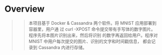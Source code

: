 Overview
====
>>本项目基于 Docker & Cassandra 两个软件。将 MNIST 应用部署到容器里，用户通 过 curl -XPOST 命令提交带有手写体的数字图片。程序先将本图片识别出来，然后将识别 的数字再返回给用户。程序对 MNIST 中用户每次提交的图片、识别的文字和时间戳信息， 都会记录到 Cassandra 内进行存储。
